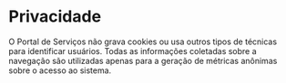 # Privacidade

O Portal de Serviços não grava cookies ou usa outros tipos de técnicas para identificar usuários. Todas as informações coletadas sobre a navegação são utilizadas apenas para a geração de métricas anônimas sobre o acesso ao sistema.
